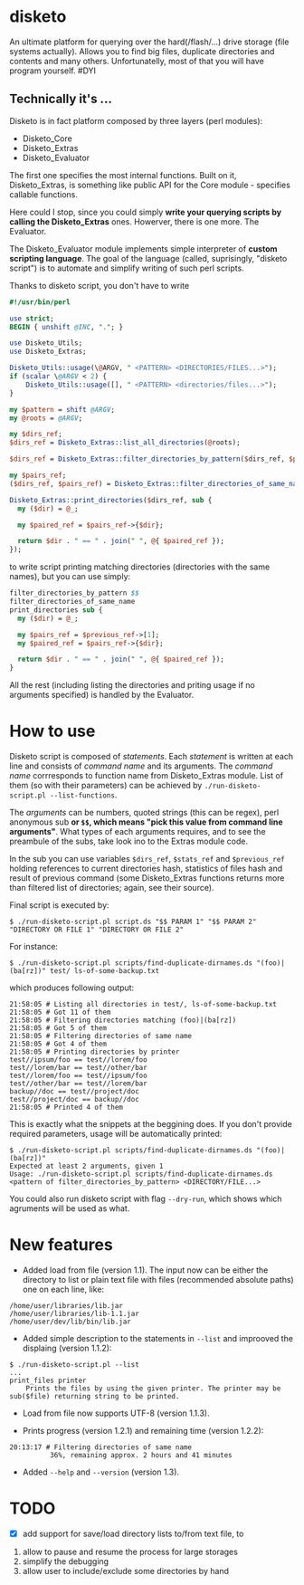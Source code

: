 # disketo

An ultimate platform for querying over the hard(/flash/...) drive storage (file systems actually). Allows you to find big files, duplicate directories and contents and many others. Unfortunatelly, most of that you will have program yourself. #DYI

## Technically it's ...

Disketo is in fact platform composed by three layers (perl modules):

 - Disketo_Core
 - Disketo_Extras
 - Disketo_Evaluator

The first one specifies the most internal functions. Built on it, Disketo_Extras, is something like public API for the Core module - specifies callable functions.

Here could I stop, since you could simply **write your querying scripts by calling the Disketo_Extras** ones. Howerver, there is one more. The Evaluator.

The Disketo_Evaluator module implements simple interpreter of **custom scripting language**. The goal of the language (called, suprisingly, "disketo script") is to automate and simplify writing of such perl scripts.   

Thanks to disketo script, you don't have to write

```perl
#!/usr/bin/perl                                                                                                                        

use strict;
BEGIN { unshift @INC, "."; }

use Disketo_Utils;
use Disketo_Extras;

Disketo_Utils::usage(\@ARGV, " <PATTERN> <DIRECTORIES/FILES...>");
if (scalar \@ARGV < 2) {
	Disketo_Utils::usage([], " <PATTERN> <directories/files...>");
}

my $pattern = shift @ARGV;
my @roots = @ARGV;

my $dirs_ref;
$dirs_ref = Disketo_Extras::list_all_directories(@roots);

$dirs_ref = Disketo_Extras::filter_directories_by_pattern($dirs_ref, $pattern);

my $pairs_ref;
($dirs_ref, $pairs_ref) = Disketo_Extras::filter_directories_of_same_name($dirs_ref);

Disketo_Extras::print_directories($dirs_ref, sub {
  my ($dir) = @_;

  my $paired_ref = $pairs_ref->{$dir};

  return $dir . " == " . join(" ", @{ $paired_ref });
});
```

to write script printing matching directories (directories with the same names), but you can use simply:


```perl
filter_directories_by_pattern $$
filter_directories_of_same_name
print_directories sub {
  my ($dir) = @_;

  my $pairs_ref = $previous_ref->[1];
  my $paired_ref = $pairs_ref->{$dir};

  return $dir . " == " . join(" ", @{ $paired_ref });
}
```

All the rest (including listing the directories and priting usage if no arguments specified) is handled by the Evaluator.

# How to use
Disketo script is composed of *statements*. Each *statement* is written at each line and consists of *command name* and its arguments. The *command name* corrresponds to function name from Disketo_Extras module. List of them (so with their parameters) can be achieved by `./run-disketo-script.pl --list-functions`.

The *arguments* can be numbers, quoted strings (this can be regex), perl anonymous sub **or `$$`, which means "pick this value from command line arguments"**. What types of each arguments requires, and to see the preambule of the subs, take look ino to the Extras module code.

In the sub you can use variables `$dirs_ref`, `$stats_ref` and `$previous_ref` holding references to current directories hash, statistics of files hash and result of previous command (some Disketo_Extras functions returns more than filtered list of directories; again, see their source).

Final script is executed by:

```shell
$ ./run-disketo-script.pl script.ds "$$ PARAM 1" "$$ PARAM 2" "DIRECTORY OR FILE 1" "DIRECTORY OR FILE 2"
```

For instance:

```shell
$ ./run-disketo-script.pl scripts/find-duplicate-dirnames.ds "(foo)|(ba[rz])" test/ ls-of-some-backup.txt
```

which produces following output:

```
21:58:05 # Listing all directories in test/, ls-of-some-backup.txt
21:58:05 # Got 11 of them
21:58:05 # Filtering directories matching (foo)|(ba[rz])
21:58:05 # Got 5 of them
21:58:05 # Filtering directories of same name
21:58:05 # Got 4 of them
21:58:05 # Printing directories by printer
test//ipsum/foo == test//lorem/foo
test//lorem/bar == test//other/bar
test//lorem/foo == test//ipsum/foo
test//other/bar == test//lorem/bar
backup//doc == test//project/doc
test//project/doc == backup//doc
21:58:05 # Printed 4 of them
```

This is exactly what the snippets at the beggining does. If you don't provide required parameters, usage will be automatically printed:

```shell
$ ./run-disketo-script.pl scripts/find-duplicate-dirnames.ds "(foo)|(ba[rz])"
Expected at least 2 arguments, given 1
Usage: ./run-disketo-script.pl scripts/find-duplicate-dirnames.ds <pattern of filter_directories_by_pattern> <DIRECTORY/FILE...>
```

You could also run disketo script with flag `--dry-run`, which shows which agruments will be used as what.


# New features
 - Added load from file (version 1.1). The input now can be either the directory to list or plain text file with files (recommended absolute paths) one on each line, like:

```
/home/user/libraries/lib.jar
/home/user/libraries/lib-1.1.jar
/home/user/dev/lib/bin/lib.jar
```

- Added simple description to the statements in `--list` and improoved the displaing (version 1.1.2):

```
$ ./run-disketo-script.pl --list
...
print_files	printer
	Prints the files by using the given printer. The printer may be sub($file) returning string to be printed.
```

- Load from file now supports UTF-8 (version 1.1.3).

- Prints progress (version 1.2.1) and remaining time (version 1.2.2):
```
20:13:17 # Filtering directories of same name
          36%, remaining approx. 2 hours and 41 minutes
```
- Added `--help` and `--version` (version 1.3).

# TODO
- [x] add support for save/load directory lists to/from text file, to
 1. allow to pause and resume the process for large storages
 2. simplify the debugging
 3. allow user to include/exclude some directories by hand
